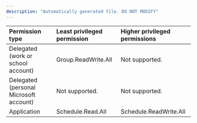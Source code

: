 ```yaml
---
description: "Automatically generated file. DO NOT MODIFY"
---
```


|Permission type|Least privileged permission|Higher privileged permissions|
|:---|:---|:---|
|Delegated (work or school account)|Group.ReadWrite.All|Not supported.|
|Delegated (personal Microsoft account)|Not supported.|Not supported.|
|Application|Schedule.Read.All|Schedule.ReadWrite.All|

